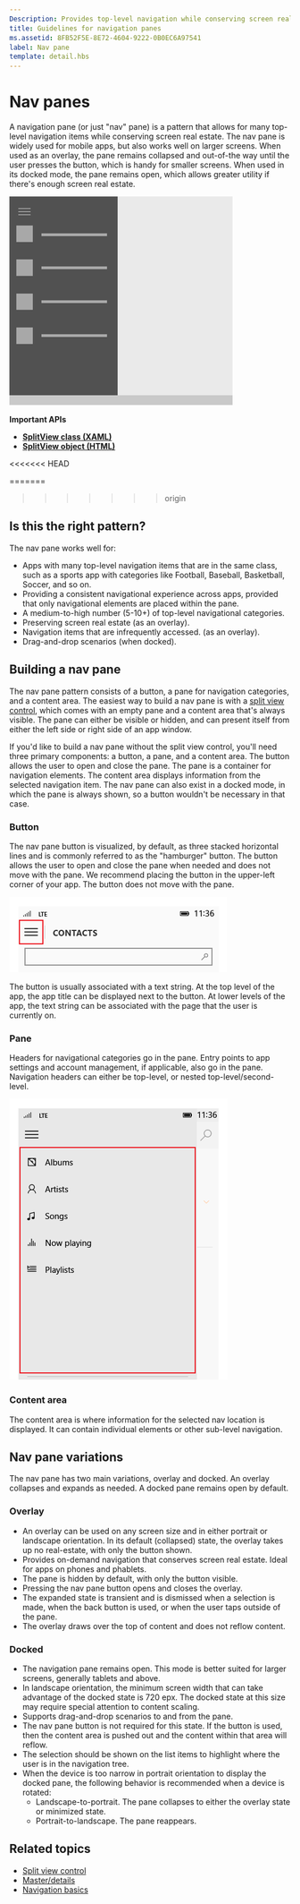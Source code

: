 ```yaml
---
Description: Provides top-level navigation while conserving screen real estate.
title: Guidelines for navigation panes
ms.assetid: 8FB52F5E-8E72-4604-9222-0B0EC6A97541
label: Nav pane
template: detail.hbs
---
```


Nav panes
=============================================================================================
A navigation pane (or just "nav" pane) is a pattern that allows for many top-level navigation items while conserving screen real estate. The nav pane is widely used for mobile apps, but also works well on larger screens. When used as an overlay, the pane remains collapsed and out-of-the way until the user presses the button, which is handy for smaller screens. When used in its docked mode, the pane remains open, which allows greater utility if there's enough screen real estate.

![Example of a nav pane](images/NAV_PANE_EXAMPLE.png)

<span class="sidebar_heading" style="font-weight: bold;">Important APIs</span>

-   [**SplitView class (XAML)**](https://msdn.microsoft.com/library/windows/apps/dn864360)
-   [**SplitView object (HTML)**](https://msdn.microsoft.com/library/windows/apps/dn919970)

<<<<<<< HEAD

=======

>>>>>>> origin

<span id="Is_this_the_right_pattern_"></span><span id="is_this_the_right_pattern_"></span><span id="IS_THIS_THE_RIGHT_PATTERN_"></span>Is this the right pattern?
-----------------------------------------------------------------------------------------------------------------------------------------------------------------

The nav pane works well for:

-   Apps with many top-level navigation items that are in the same class, such as a sports app with categories like Football, Baseball, Basketball, Soccer, and so on.
-   Providing a consistent navigational experience across apps, provided that only navigational elements are placed within the pane.
-   A medium-to-high number (5-10+) of top-level navigational categories.
-   Preserving screen real estate (as an overlay).
-   Navigation items that are infrequently accessed. (as an overlay).
-   Drag-and-drop scenarios (when docked).

<span id="Building_a_nav_pane"></span><span id="building_a_nav_pane"></span><span id="BUILDING_A_NAV_PANE"></span>Building a nav pane
-------------------------------------------------------------------------------------------------------------------------------------

The nav pane pattern consists of a button, a pane for navigation categories, and a content area. The easiest way to build a nav pane is with a [split view control](split-view.md), which comes with an empty pane and a content area that's always visible. The pane can either be visible or hidden, and can present itself from either the left side or right side of an app window.

If you'd like to build a nav pane without the split view control, you'll need three primary components: a button, a pane, and a content area. The button allows the user to open and close the pane. The pane is a container for navigation elements. The content area displays information from the selected navigation item. The nav pane can also exist in a docked mode, in which the pane is always shown, so a button wouldn't be necessary in that case.

### <span id="Button"></span><span id="button"></span><span id="BUTTON"></span>Button

The nav pane button is visualized, by default, as three stacked horizontal lines and is commonly referred to as the "hamburger" button. The button allows the user to open and close the pane when needed and does not move with the pane. We recommend placing the button in the upper-left corner of your app. The button does not move with the pane.

![Example of the nav pane button](images/NAVPANE_BUTTONONLY.png)

The button is usually associated with a text string. At the top level of the app, the app title can be displayed next to the button. At lower levels of the app, the text string can be associated with the page that the user is currently on.

### <span id="Pane"></span><span id="pane"></span><span id="PANE"></span>Pane

Headers for navigational categories go in the pane. Entry points to app settings and account management, if applicable, also go in the pane. Navigation headers can either be top-level, or nested top-level/second-level.

![Example of the nav pane's pane](images/NAVPANE_PANE.png)

### <span id="Content_area"></span><span id="content_area"></span><span id="CONTENT_AREA"></span>Content area

The content area is where information for the selected nav location is displayed. It can contain individual elements or other sub-level navigation.

<span id="Nav_pane_variations"></span><span id="nav_pane_variations"></span><span id="NAV_PANE_VARIATIONS"></span>Nav pane variations
-------------------------------------------------------------------------------------------------------------------------------------

The nav pane has two main variations, overlay and docked. An overlay collapses and expands as needed. A docked pane remains open by default.

### <span id="Overlay"></span><span id="overlay"></span><span id="OVERLAY"></span>Overlay

-   An overlay can be used on any screen size and in either portrait or landscape orientation. In its default (collapsed) state, the overlay takes up no real-estate, with only the button shown.
-   Provides on-demand navigation that conserves screen real estate. Ideal for apps on phones and phablets.
-   The pane is hidden by default, with only the button visible.
-   Pressing the nav pane button opens and closes the overlay.
-   The expanded state is transient and is dismissed when a selection is made, when the back button is used, or when the user taps outside of the pane.
-   The overlay draws over the top of content and does not reflow content.

### <span id="Docked"></span><span id="docked"></span><span id="DOCKED"></span>Docked

-   The navigation pane remains open. This mode is better suited for larger screens, generally tablets and above.
-   In landscape orientation, the minimum screen width that can take advantage of the docked state is 720 epx. The docked state at this size may require special attention to content scaling.
-   Supports drag-and-drop scenarios to and from the pane.
-   The nav pane button is not required for this state. If the button is used, then the content area is pushed out and the content within that area will reflow.
-   The selection should be shown on the list items to highlight where the user is in the navigation tree.
-   When the device is too narrow in portrait orientation to display the docked pane, the following behavior is recommended when a device is rotated:
    -   Landscape-to-portrait. The pane collapses to either the overlay state or minimized state.
    -   Portrait-to-landscape. The pane reappears.

<span id="related_topics"></span>Related topics
-----------------------------------------------

* [Split view control](split-view.md)
* [Master/details](master-details.md)
* [Navigation basics](https://msdn.microsoft.com/library/windows/apps/dn958438)
 

 


<!--HONumber=Mar16_HO4-->


